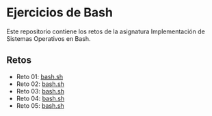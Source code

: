 # Ejercicios de Bash

Este repositorio contiene los retos de la asignatura Implementación de Sistemas Operativos en Bash.

## Retos

- Reto 01: [bash.sh](01-Reto/bash.sh)
- Reto 02: [bash.sh](02-Reto/bash.sh)
- Reto 03: [bash.sh](03-Reto/bash.sh)
- Reto 04: [bash.sh](04-Reto/bash.sh)
- Reto 05: [bash.sh](05-Reto/bash.sh)
